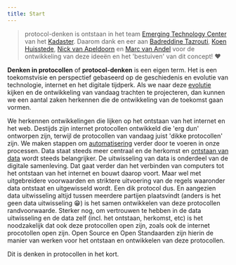 ```yaml
---
title: Start
---
```

> protocol-denken is ontstaan in het team <a
> href="https://www.kadaster.nl/zakelijk/over-ons/innovatie" target="_blank">Emerging Technology
> Center</a> van het <a href="https://kadaster.nl" target="_blank">Kadaster</a>.  Daarom dank en eer
> aan <a href="https://www.linkedin.com/in/btazrouti/" target="_blank">Badreddine Tazrouti</a>, <a
> href="https://www.linkedin.com/in/koenhuisstede/" target="_blank">Koen Huisstede</a>, <a
> href="https://www.linkedin.com/in/nickvapeldoorn/" target="_blank">Nick van Apeldoorn</a> en <a
> href="https://marcvanandel.nl" target="_blank">Marc van Andel</a> voor de ontwikkeling van deze
> ideeën en het 'bestuiven' van dit concept! :heart:

**Denken in protocollen** of **protocol-denken** is een eigen term. Het is een toekomstvisie en
perspectief gebaseerd op de geschiedenis en evolutie van technologie, internet en het digitale
tijdperk. Als we naar deze [evolutie](./papier-naar-digitaal.md) kijken en de ontwikkeling van
vandaag trachten te projecteren, dan kunnen we een aantal zaken herkennen die de ontwikkeling van de
toekomst gaan vormen. 

We herkennen ontwikkelingen die lijken op het ontstaan van het internet en het web. Destijds zijn
internet protocollen ontwikkeld die 'erg dun' ontworpen zijn, terwijl de protocollen van vandaag
juist 'dikke protocollen' zijn. We maken stappen om [automatisering](./automatisering.md) verder
door te voeren in onze processen. Data staat steeds meer centraal en de herkomst en [ontstaan van
data](./ontstaan-van-data.md) wordt steeds belangrijker. De uitwisseling van data is onderdeel van
de digitale samenleving. Dat gaat verder dan het verbinden van computers tot het ontstaan van het
internet en bouwt daarop voort. Maar wel met uitgebreidere voorwaarden en striktere uitvoering van
de regels waaronder data ontstaat en uitgewisseld wordt. Een dik protocol dus. En aangezien data
uitwisseling altijd tussen meerdere partijen plaatsvindt (anders is het geen data uitwisseling
:grin:) is het samen ontwikkelen van deze protocollen randvoorwaarde. Sterker nog, om vertrouwen te
hebben in de data uitwisseling en de data zelf (incl. het ontstaan, herkomst, etc) is het
noodzakelijk dat ook deze protocollen open zijn, zoals ook de internet procotollen open zijn. Open
Source en Open Standaarden zijn hierin de manier van werken voor het ontstaan en ontwikkelen van
deze protocollen.

Dit is denken in protocollen in het kort.

